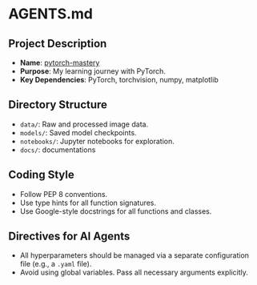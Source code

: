 # AGENTS.md

## Project Description
* **Name**: [pytorch-mastery](https://github.com/vuhung16au/pytorch-mastery)
* **Purpose**: My learning journey with PyTorch.
* **Key Dependencies**: PyTorch, torchvision, numpy, matplotlib

## Directory Structure
* `data/`: Raw and processed image data.
* `models/`: Saved model checkpoints.
* `notebooks/`: Jupyter notebooks for exploration.
* `docs/`: documentations

## Coding Style
* Follow PEP 8 conventions.
* Use type hints for all function signatures.
* Use Google-style docstrings for all functions and classes.

## Directives for AI Agents
* All hyperparameters should be managed via a separate configuration file (e.g., a `.yaml` file).
* Avoid using global variables. Pass all necessary arguments explicitly.